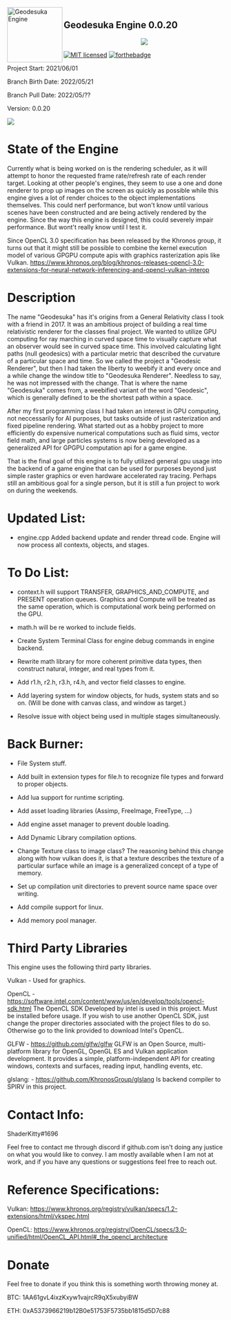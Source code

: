 <img src="https://github.com/ShaderKitty/Geodesuka/blob/d20220521-v0.0.20/res/github/gsdgiusdu2_2k.png" align="left" height="128" width="128" alt="Geodesuka Engine">

## Geodesuka Engine 0.0.20

<p align="center">
  <a href="https://discord.gg/WhwHUMV"> <img src="https://img.shields.io/discord/380484403458998276?logo=discord"> </a>
</p>

[![MIT licensed](https://img.shields.io/badge/license-MIT-blue.svg)](LICENSE.md)
[![forthebadge](https://forthebadge.com/images/badges/works-on-my-machine.svg)](https://forthebadge.com)

Project Start: 2021/06/01

Branch Birth Date: 2022/05/21

Branch Pull Date: 2022/05/??

Version: 0.0.20

![](https://github.com/ShaderKitty/Geodesuka/blob/master/res/github/glcringe.jpg)

# State of the Engine

Currently what is being worked on is the rendering scheduler, as it will attempt to honor
the requested frame rate/refresh rate of each render target. Looking at other people's engines,
they seem to use a one and done renderer to prop up images on the screen as quickly as possible
while this engine gives a lot of render choices to the object implementations themselves. This
could nerf performance, but won't know until various scenes have been constructed and are being
actively rendered by the engine. Since the way this engine is designed, this could severely impair
performance. But wont't really know until I test it.

Since OpenCL 3.0 specification has been released by the Khronos group, it turns out that it might
still be possible to combine the kernel execution model of various GPGPU compute apis with graphics
rasterization apis like Vulkan.
https://www.khronos.org/blog/khronos-releases-opencl-3.0-extensions-for-neural-network-inferencing-and-opencl-vulkan-interop

# Description

The name "Geodesuka" has it's origins from a General Relativity class I took with a friend in 2017. It was
an ambitious project of building a real time relativistic renderer for the classes final project. We wanted
to utilize GPU computing for ray marching in curved space time to visually capture what an observer would
see in curved space time. This involved calculating light paths (null geodesics) with a particular metric
that described the curvature of a particular space and time. So we called the project a "Geodesic Renderer",
but then I had taken the liberty to weebify it and every once and a while change the window title to 
"Geodesuka Renderer". Needless to say, he was not impressed with the change. That is where the name "Geodesuka"
comes from, a weebified variant of the word "Geodesic", which is generally defined to be the shortest path within
a space.

After my first programming class I had taken an interest in GPU computing, not neccessarily for AI purposes, but
tasks outside of just rasterization and fixed pipeline rendering. What started out as a hobby project to more 
efficiently do expensive numerical computations such as fluid sims, vector field math, and large particles systems
is now being developed as a generalized API for GPGPU computation api for a game engine.

That is the final goal of this engine is to fully utilized general gpu usage into the backend of a game engine 
that can be used for purposes beyond just simple raster graphics or even hardware accelerated ray tracing. Perhaps
still an ambitious goal for a single person, but it is still a fun project to work on during the weekends.

# Updated List:

- engine.cpp Added backend update and render thread code. Engine will now process all contexts, objects, and stages.

# To Do List:

- context.h will support TRANSFER, GRAPHICS_AND_COMPUTE, and PRESENT operation
queues. Graphics and Compute will be treated as the same operation, which is
computational work being performed on the GPU.

- math.h will be re worked to include fields.

- Create System Terminal Class for engine debug commands in engine backend.

- Rewrite math library for more coherent primitive data types, then construct
natural, integer, and real types from it.

- Add r1.h, r2.h, r3.h, r4.h, and vector field classes to engine.

- Add layering system for window objects, for huds, system stats and so
on. (Will be done with canvas class, and window as target.)

- Resolve issue with object being used in multiple stages simultaneously.

# Back Burner:

- File System stuff.

- Add built in extension types for file.h to recognize file types
and forward to proper objects.

- Add lua support for runtime scripting.

- Add asset loading libraries (Assimp, FreeImage, FreeType, ...)

- Add engine asset manager to prevent double loading.

- Add Dynamic Library compilation options.

- Change Texture class to image class? The reasoning behind this change
along with how vulkan does it, is that a texture describes the texture
of a particular surface while an image is a generalized concept of a type
of memory.

- Set up compilation unit directories to prevent source name space over writing.

- Add compile support for linux.

- Add memory pool manager. 

# Third Party Libraries

This engine uses the following third party libraries.

Vulkan - Used for graphics.

OpenCL - https://software.intel.com/content/www/us/en/develop/tools/opencl-sdk.html
    The OpenCL SDK Developed by intel is used in this project. Must be installed before usage.
    If you wish to use another OpenCL SDK, just change the proper directories associated with
    the project files to do so. Otherwise go to the link provided to download Intel's OpenCL.

GLFW - https://github.com/glfw/glfw
    GLFW is an Open Source, multi-platform library for OpenGL, OpenGL ES and Vulkan application development.
    It provides a simple, platform-independent API for creating windows, contexts and surfaces, reading input, 
    handling events, etc.

glslang: - https://github.com/KhronosGroup/glslang
    Is backend compiler to SPIRV in this project.

# Contact Info:
ShaderKitty#1696 

Feel free to contact me through discord if github.com isn't doing any justice on what you would like to convey.
I am mostly available when I am not at work, and if you have any questions or suggestions feel free to reach out.

# Reference Specifications:

Vulkan:
https://www.khronos.org/registry/vulkan/specs/1.2-extensions/html/vkspec.html

OpenCL:
https://www.khronos.org/registry/OpenCL/specs/3.0-unified/html/OpenCL_API.html#_the_opencl_architecture

# Donate

Feel free to donate if you think this is something worth throwing money at.

BTC: 1AA61gvL4ixzKxyw1vajrcR9qX5xubyiBW

ETH: 0xA5373966219b12B0e51753F5735bb1815d5D7c88
